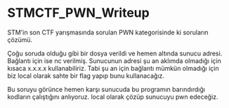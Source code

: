 # STMCTF_PWN_Writeup


STM'in son CTF yarışmasında sorulan PWN kategorisinde ki soruların çözümü.

Çoğu soruda olduğu gibi bir dosya verildi ve hemen altında sunucu adresi. Bağlantı için ise nc verilmiş. Sunucunun adresi şu an aklımda olmadığı için kısaca x.x.x.x kullanabiliriz. Tabi şu an için bağlantı mümkün olmadığı için biz local olarak sahte bir flag yapıp bunu kullanacağız. 

Bu soruyu görünce hemen karşı sunucuda bu programın barındırdığı kodların çalıştığını anlıyoruz. local olarak çözüp sunucuyu pwn edeceğiz. 
